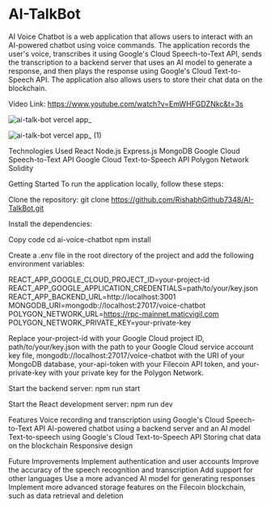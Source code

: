 # AI-TalkBot
AI Voice Chatbot is a web application that allows users to interact with an AI-powered chatbot using voice commands. The application records the user's voice, transcribes it using Google's Cloud Speech-to-Text API, sends the transcription to a backend server that uses an AI model to generate a response, and then plays the response using Google's Cloud Text-to-Speech API. The application also allows users to store their chat data on the  blockchain.

Video Link: https://www.youtube.com/watch?v=EmWHFGDZNkc&t=3s

![ai-talk-bot vercel app_](https://github.com/RishabhGithub7348/AI-TalkBot/assets/75687649/47ce6133-c6ab-48a2-ac04-e3076b634730)

 ![ai-talk-bot vercel app_ (1)](https://github.com/RishabhGithub7348/AI-TalkBot/assets/75687649/01bfaee7-bfd4-4987-acfa-df52c69195b5)


Technologies Used
React
Node.js
Express.js
MongoDB
Google Cloud Speech-to-Text API
Google Cloud Text-to-Speech API
Polygon Network
Solidity

Getting Started
To run the application locally, follow these steps:

Clone the repository:
git clone https://github.com/RishabhGithub7348/AI-TalkBot.git

Install the dependencies:

Copy code
cd ai-voice-chatbot
npm install

Create a .env file in the root directory of the project and add the following environment variables:

REACT_APP_GOOGLE_CLOUD_PROJECT_ID=your-project-id
REACT_APP_GOOGLE_APPLICATION_CREDENTIALS=path/to/your/key.json
REACT_APP_BACKEND_URL=http://localhost:3001
MONGODB_URI=mongodb://localhost:27017/voice-chatbot
POLYGON_NETWORK_URL=https://rpc-mainnet.maticvigil.com
POLYGON_NETWORK_PRIVATE_KEY=your-private-key

Replace your-project-id with your Google Cloud project ID, path/to/your/key.json with the path to your Google Cloud service account key file, mongodb://localhost:27017/voice-chatbot with the URI of your MongoDB database, your-api-token with your Filecoin API token, and your-private-key with your private key for the Polygon Network.

Start the backend server:
npm run start

Start the React development server:
npm run dev

Features
Voice recording and transcription using Google's Cloud Speech-to-Text API
AI-powered chatbot using a backend server and an AI model
Text-to-speech using Google's Cloud Text-to-Speech API
Storing chat data on the  blockchain
Responsive design

Future Improvements
Implement authentication and user accounts
Improve the accuracy of the speech recognition and transcription
Add support for other languages
Use a more advanced AI model for generating responses
Implement more advanced storage features on the Filecoin blockchain, such as data retrieval and deletion
